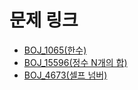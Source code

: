 # 문제 링크

- [BOJ_1065(한수)](https://www.acmicpc.net/problem/1065)
- [BOJ_15596(정수 N개의 합)](https://www.acmicpc.net/problem/15596)
- [BOJ_4673(셀프 넘버)](https://www.acmicpc.net/problem/4673)

